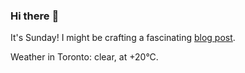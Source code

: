 ### Hi there :wave:

It's Sunday! I might be crafting a fascinating [blog post](https://www.benjaminwuethrich.dev).

Weather in Toronto: clear, at +20°C.
